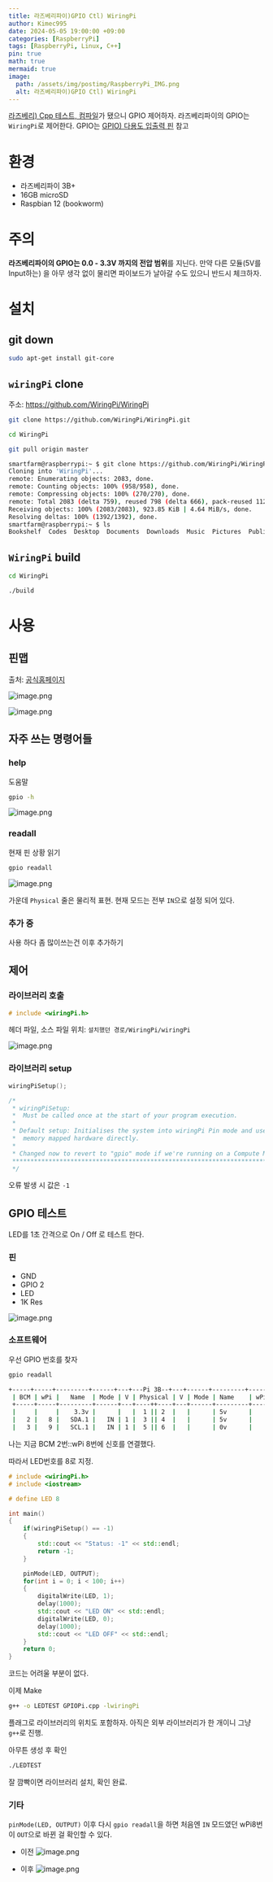 ```yaml
---
title: 라즈베리파이)GPIO Ctl) WiringPi
author: Kimec995
date: 2024-05-05 19:00:00 +09:00
categories: [RaspberryPi]
tags: [RaspberryPi, Linux, C++]
pin: true
math: true
mermaid: true
image: 
  path: /assets/img/postimg/RaspberryPi_IMG.png
  alt: 라즈베리파이)GPIO Ctl) WiringPi
---
```

[라즈베리) Cpp 테스트, 컴파일](https://kimec995.github.io/posts/RP_Cpp/)가 됐으니 GPIO 제어하자. 라즈베리파이의 GPIO는 `WiringPi`로 제어한다. GPIO는 [GPIO) 다용도 입출력 핀](https://kimec995.github.io/posts/GPIO/) 참고

# 환경
- 라즈베리파이 3B+
- 16GB microSD
- Raspbian 12 (bookworm)

# 주의
**라즈베리파이의 GPIO는 0.0 - 3.3V 까지의 전압 범위**를 지닌다.
만약 다른 모듈(5V를 Input하는) 을 아무 생각 없이 물리면 파이보드가 날아갈 수도 있으니 반드시 체크하자.

# 설치
## git down
```bash
sudo apt-get install git-core
```

## `wiringPi` clone
주소: https://github.com/WiringPi/WiringPi

```bash
git clone https://github.com/WiringPi/WiringPi.git

cd WiringPi

git pull origin master
```

```bash
smartfarm@raspberrypi:~ $ git clone https://github.com/WiringPi/WiringPi.git
Cloning into 'WiringPi'...
remote: Enumerating objects: 2083, done.
remote: Counting objects: 100% (958/958), done.
remote: Compressing objects: 100% (270/270), done.
remote: Total 2083 (delta 759), reused 798 (delta 666), pack-reused 1125
Receiving objects: 100% (2083/2083), 923.85 KiB | 4.64 MiB/s, done.
Resolving deltas: 100% (1392/1392), done.
smartfarm@raspberrypi:~ $ ls
Bookshelf  Codes  Desktop  Documents  Downloads  Music  Pictures  Public  Templates  Videos  WiringPi
```

## `WiringPi` build
```bash
cd WiringPi

./build
```

# 사용
## 핀맵
출처: [공식홈페이지](https://www.raspberrypi.com/documentation/computers/raspberry-pi.html#raspberry-pi-3-model-b)

![image.png](\assets\img\postimg\RPSF4DnM\RPSF_GPIO_WiringPi_01.png)

![image.png](\assets\img\postimg\RPSF4DnM\RPSF_GPIO_WiringPi_02.png)

## 자주 쓰는 명령어들
### help
도움말
```bash
gpio -h
```
![image.png](\assets\img\postimg\RPSF4DnM\RPSF_GPIO_WiringPi_03.png)

### readall
현재 핀 상황 읽기
```bash
gpio readall
```

![image.png](\assets\img\postimg\RPSF4DnM\RPSF_GPIO_WiringPi_04.png)

가운데 `Physical` 줄은 물리적 표현.
현재 모드는 전부 `IN`으로 설정 되어 있다.

### 추가 중
사용 하다 좀 많이쓰는건 이후 추가하기

## 제어
### 라이브러리 호출
```cpp
# include <wiringPi.h>
```
헤더 파일, 소스 파일 위치: `설치했던 경로/WiringPi/wiringPi`

![image.png](\assets\img\postimg\RPSF4DnM\RPSF_GPIO_WiringPi_05.png)

### 라이브러리 setup
```cpp
wiringPiSetup();
```

```cpp
/*
 * wiringPiSetup:
 *  Must be called once at the start of your program execution.
 *
 * Default setup: Initialises the system into wiringPi Pin mode and uses the
 *  memory mapped hardware directly.
 *
 * Changed now to revert to "gpio" mode if we're running on a Compute Module.
 *********************************************************************************
 */
```

오류 발생 시 값은 `-1`

## GPIO 테스트

LED를 1초 간격으로 On / Off 로 테스트 한다.
### 핀
- GND
- GPIO 2
- LED
- 1K Res

![image.png](\assets\img\postimg\RPSF4DnM\RPSF_GPIO_WiringPi_06.png)


### 소프트웨어
우선 GPIO 번호를 찾자
```bash
gpio readall
```

```bash
+-----+-----+---------+------+---+---Pi 3B--+---+------+---------+-----+-----+
 | BCM | wPi |   Name  | Mode | V | Physical | V | Mode | Name    | wPi | BCM |
 +-----+-----+---------+------+---+----++----+---+------+---------+-----+-----+
 |     |     |    3.3v |      |   |  1 || 2  |   |      | 5v      |     |     |
 |   2 |   8 |   SDA.1 |   IN | 1 |  3 || 4  |   |      | 5v      |     |     |
 |   3 |   9 |   SCL.1 |   IN | 1 |  5 || 6  |   |      | 0v      |     |     |
```

나는 지금 BCM 2번::wPi 8번에 신호를 연결했다.

따라서 LED번호를 8로 지정.

```cpp
# include <wiringPi.h>
# include <iostream>

# define LED 8

int main()
{
    if(wiringPiSetup() == -1)
    {
        std::cout << "Status: -1" << std::endl;
        return -1;
    }

    pinMode(LED, OUTPUT);
    for(int i = 0; i < 100; i++)
    {
        digitalWrite(LED, 1);
        delay(1000);
        std::cout << "LED ON" << std::endl;
        digitalWrite(LED, 0);
        delay(1000);
        std::cout << "LED OFF" << std::endl;
    }
    return 0;
}
```

코드는 어려울 부분이 없다.

이제 Make

```bash
g++ -o LEDTEST GPIOPi.cpp -lwiringPi
```

플래그로 라이브러리의 위치도 포함하자. 아직은 외부 라이브러리가 한 개이니 그냥 `g++`로 진행.

아무튼 생성 후 확인

```bash
./LEDTEST
```

잘 깜빡이면 라이브러리 설치, 확인 완료.

### 기타
`pinMode(LED, OUTPUT)` 이후 다시 `gpio readall`을 하면 처음엔 `IN` 모드였던 wPi8번이 `OUT`으로 바뀐 걸 확인할 수 있다.

- 이전
![image.png](\assets\img\postimg\RPSF4DnM\RPSF_GPIO_WiringPi_04.png)

- 이후
![image.png](\assets\img\postimg\RPSF4DnM\RPSF_GPIO_WiringPi_07.png)
